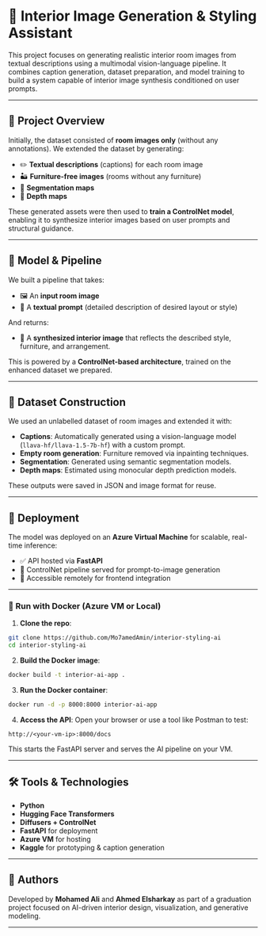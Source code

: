 # 🏫️ Interior Image Generation & Styling Assistant

This project focuses on generating realistic interior room images from textual descriptions using a multimodal vision-language pipeline. It combines caption generation, dataset preparation, and model training to build a system capable of interior image synthesis conditioned on user prompts.

---

## 📌 Project Overview

Initially, the dataset consisted of **room images only** (without any annotations). We extended the dataset by generating:

- ✏️ **Textual descriptions** (captions) for each room image
- 🏜️ **Furniture-free images** (rooms without any furniture)
- 🎯 **Segmentation maps**
- 🌊 **Depth maps**

These generated assets were then used to **train a ControlNet model**, enabling it to synthesize interior images based on user prompts and structural guidance.

---

## 🧠 Model & Pipeline

We built a pipeline that takes:

- 🖼️ An **input room image**
- 📝 A **textual prompt** (detailed description of desired layout or style)

And returns:

- 🏡 A **synthesized interior image** that reflects the described style, furniture, and arrangement.

This is powered by a **ControlNet-based architecture**, trained on the enhanced dataset we prepared.

---

## 🧾 Dataset Construction

We used an unlabelled dataset of room images and extended it with:

- **Captions**: Automatically generated using a vision-language model (`llava-hf/llava-1.5-7b-hf`) with a custom prompt.
- **Empty room generation**: Furniture removed via inpainting techniques.
- **Segmentation**: Generated using semantic segmentation models.
- **Depth maps**: Estimated using monocular depth prediction models.

These outputs were saved in JSON and image format for reuse.

---


## 🚀 Deployment

The model was deployed on an **Azure Virtual Machine** for scalable, real-time inference:

- ✅ API hosted via **FastAPI**
- 🧠 ControlNet pipeline served for prompt-to-image generation
- 🔗 Accessible remotely for frontend integration

---

### 🐳 Run with Docker (Azure VM or Local)

1. **Clone the repo**:
```bash
git clone https://github.com/Mo7amedAmin/interior-styling-ai
cd interior-styling-ai
```

2. **Build the Docker image**:
```bash
docker build -t interior-ai-app .
```

3. **Run the Docker container**:
```bash
docker run -d -p 8000:8000 interior-ai-app
```

4. **Access the API**:
Open your browser or use a tool like Postman to test:
```
http://<your-vm-ip>:8000/docs
```

This starts the FastAPI server and serves the AI pipeline on your VM.

---

## 🛠️ Tools & Technologies

- **Python**
- **Hugging Face Transformers**
- **Diffusers + ControlNet**
- **FastAPI** for deployment
- **Azure VM** for hosting
- **Kaggle** for prototyping & caption generation

---

## 🙋 Authors

Developed by **Mohamed Ali** and **Ahmed Elsharkay** as part of a graduation project focused on AI-driven interior design, visualization, and generative modeling.

---


